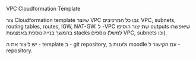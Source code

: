 VPC Cloudformation Template

צור Cloudformation template שיוצר VPC ובו כל המרכיבים:
VPC, subnets, routing tables, routes, IGW, NAT-GW.
ל -VPC שתייצור הוסיפו outputs שיאפשרו בהמשך בנייה נוספת באמצעות stacks נוספים
(למשל VPC, subnets וכו).

יש ליצור את ה - template ב - git repository, ולענות ב moodle עם הקישור ל - repository.



